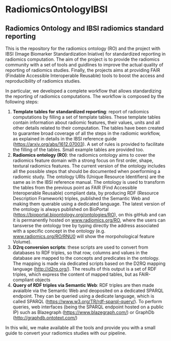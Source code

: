 # RadiomicsOntologyIBSI
## Radiomics Ontology and IBSI radiomics standard reporting
This is the repository for the radiomics ontology (RO) and the project with IBSI (Image Biomarker Standardization Iniative) for standardized reporting in radiomics computation. The aim of the project is to provide the radiomics community with a set of tools and guidlines to improve the actual quality of reporting of radiomics studies. Finally, the projects aims at providing FAIR (Findable Accessible Interoperable Reusable) tools to boost the access and reproducibility of radiomics studies.

In particular, we developed a complete workflow that allows standardizing the reporting of radiomics computations.
The workflow is composed by the following steps:
1) **Template tables for standardized reporting**: report of radiomics computations by filling a set of template tables. These template tables contain information about radiomic features, their values, units and all other details related to their computation. The tables have been created to guarantee broad coverage of all the steps in the radiomic workflow, as explained in details in the IBSI reference guide (https://arxiv.org/abs/1612.07003). A set of rules is provided to facilitate the filling of the tables. Small example tables are provided too.
2) **Radiomics ontology (RO)**: the radiomics ontology aims to cover the radiomics feature domain with a strong focus on first order, shape, textural radiomics features. The current version of the ontology includes all the possible steps that should be documented when poerforming a radiomic study. The ontology URIs (Unique Resource Identifiers) are the same as in the IBSI reference manual. The ontology is used to transform the tables from the previous point as FAIR (Find Accessible Interoperable Reusable) compliant data, by producing RDF (Resource Description Framework) triples, published  the Semantic Web and making them querable using a dedicated language. The latest version of the ontology is always published on BioPortal (https://bioportal.bioontology.org/ontologies/RO), on this gitHub and can it is permanently hosted on www.radiomics.org/RO, where the users can tansverse the ontology tree by typing directly the address associated with a specific concept in the ontology (e.g. www.radiomics.org/RO/RNU0 will show the morpohological feature Volume).
3) **D2rq conversion scripts**: these scripts are used to convert from databases to RDF triples, so that row, columns and values in the database are mapped to the concepts and predicates in the ontology. The mapping is made via dedicated scripts based on the D2RQ mapping language (http://d2rq.org/). The results of this output is a set of RDF triples, which express the content of mapped tables, but as FAIR-compliant objects
4) **Query of RDF triples via Semantic Web**: RDF triples are then made avaialble via the Semantic Web and deoposited on a dedicated SPARQL endpoint. They can be queried using a dedicate language, which is called SPARQL (https://www.w3.org/TR/rdf-sparql-query/). To perform queries, web interfaces (being the SPARQL endpoint hosted on a public IP) such as Blazegraph (https://www.blazegraph.com/) or GraphDb (http://graphdb.ontotext.com/)

In this wiki, we make available all the tools and provide you with a small guide to convert your radiomics studies with our pipeline. 



